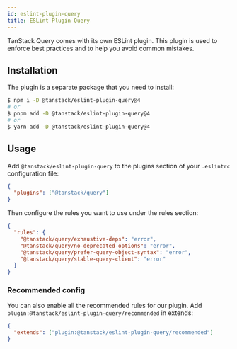 ```yaml
---
id: eslint-plugin-query
title: ESLint Plugin Query
---
```


TanStack Query comes with its own ESLint plugin. This plugin is used to enforce best practices and to help you avoid common mistakes.

## Installation

The plugin is a separate package that you need to install:

```bash
$ npm i -D @tanstack/eslint-plugin-query@4
# or
$ pnpm add -D @tanstack/eslint-plugin-query@4
# or
$ yarn add -D @tanstack/eslint-plugin-query@4
```

## Usage

Add `@tanstack/eslint-plugin-query` to the plugins section of your `.eslintrc` configuration file:

```json
{
  "plugins": ["@tanstack/query"]
}
```

Then configure the rules you want to use under the rules section:

```json
{
  "rules": {
    "@tanstack/query/exhaustive-deps": "error",
    "@tanstack/query/no-deprecated-options": "error",
    "@tanstack/query/prefer-query-object-syntax": "error",
    "@tanstack/query/stable-query-client": "error"
  }
}
```

### Recommended config

You can also enable all the recommended rules for our plugin. Add `plugin:@tanstack/eslint-plugin-query/recommended` in extends:

```json
{
  "extends": ["plugin:@tanstack/eslint-plugin-query/recommended"]
}
```

